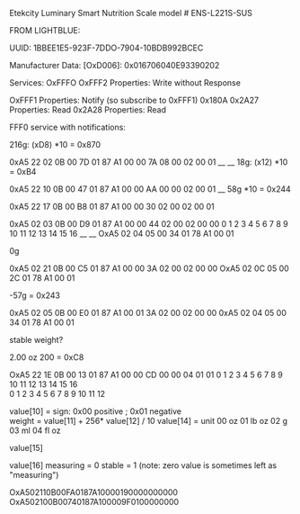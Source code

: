 Etekcity Luminary Smart Nutrition Scale
model # ENS-L221S-SUS

FROM LIGHTBLUE:


UUID: 1BBEE1E5-923F-7DDO-7904-10BDB992BCEC

Manufacturer Data: [OxD006]: 0x016706040E93390202

Services:
OxFFFO
OxFFF2 Properties: Write without Response


OxFFF1 Properties: Notify (so subscribe to 0xFFF1)
0x180A
0x2A27 Properties: Read
0x2A28 Properties: Read

FFF0 service with notifications:

216g: (xD8) *10 = 0x870

0xA5 22 02 0B 00 7D 01 87 A1 00 00 7A 08 00 02 00 01
                                   __ __
18g: (x12) *10 = 0xB4

0xA5 22 10 0B 00 47 01 87 A1 00 00 AA 00 00 02 00 01
                                   __
58g *10 = 0x244

0xA5 22 17 0B 00 B8 01 87 A1 00 00 30 02 00 02 00 01

0xA5 02 03 0B 00 D9 01 87 A1 00 00 44 02 00 02 00 00
   0  1  2  3  4  5  6  7  8  9 10 11 12 13 14 15 16 
                                   __ __
OxA5 02 04 05 00 34 01 78 A1 00 01

0g

0xA5 02 21 0B 00 C5 01 87 A1 00 00 3A 02 00 02 00 00
OxA5 02 0C 05 00 2C 01 78 A1 00 01

-57g = 0x243

0xA5 02 05 0B 00 E0 01 87 A1 00 01 3A 02 00 02 00 00
0xA5 02 04 05 00 34 01 78 A1 00 01

stable weight?


2.00 oz 200 = 0xC8

OxA5 22 1E 0B 00 13 01 87 A1 00 00 CD 00 00 04 01 01
   0  1  2  3  4  5  6  7  8  9 10 11 12 13 14 15 16      
               0  1  2  3  4  5  6  7  8  9 10 11 12
               
               
value[10] = sign: 0x00 positive ; 0x01 negative     
weight = value[11] + 256* value[12] / 10
value[14] = unit
00 oz
01 lb oz
02 g
03 ml
04 fl oz

value[15] 

value[16]  measuring = 0  stable = 1
(note: zero value is sometimes left as "measuring")


OxA502110B00FA0187A10000190000000000
OxA502100B00740187A100009F0100000000
